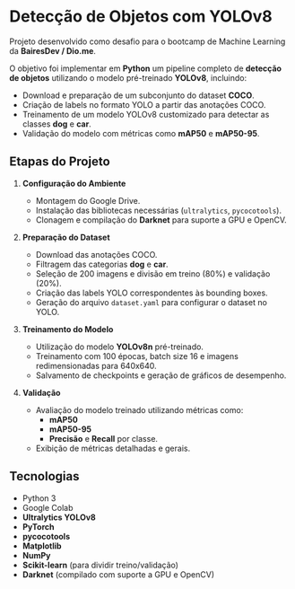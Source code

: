 # Detecção de Objetos com YOLOv8

Projeto desenvolvido como desafio para o bootcamp de Machine Learning da **BairesDev / Dio.me**.

O objetivo foi implementar em **Python** um pipeline completo de **detecção de objetos** utilizando o modelo pré-treinado **YOLOv8**, incluindo:

- Download e preparação de um subconjunto do dataset **COCO**.
- Criação de labels no formato YOLO a partir das anotações COCO.
- Treinamento de um modelo YOLOv8 customizado para detectar as classes **dog** e **car**.
- Validação do modelo com métricas como **mAP50** e **mAP50-95**.

## Etapas do Projeto

1. **Configuração do Ambiente**
   - Montagem do Google Drive.
   - Instalação das bibliotecas necessárias (`ultralytics`, `pycocotools`).
   - Clonagem e compilação do **Darknet** para suporte a GPU e OpenCV.

2. **Preparação do Dataset**
   - Download das anotações COCO.
   - Filtragem das categorias **dog** e **car**.
   - Seleção de 200 imagens e divisão em treino (80%) e validação (20%).
   - Criação das labels YOLO correspondentes às bounding boxes.
   - Geração do arquivo `dataset.yaml` para configurar o dataset no YOLO.

3. **Treinamento do Modelo**
   - Utilização do modelo **YOLOv8n** pré-treinado.
   - Treinamento com 100 épocas, batch size 16 e imagens redimensionadas para 640x640.
   - Salvamento de checkpoints e geração de gráficos de desempenho.

4. **Validação**
   - Avaliação do modelo treinado utilizando métricas como:
     - **mAP50**
     - **mAP50-95**
     - **Precisão** e **Recall** por classe.
   - Exibição de métricas detalhadas e gerais.

## Tecnologias

- Python 3
- Google Colab
- **Ultralytics YOLOv8**
- **PyTorch**
- **pycocotools**
- **Matplotlib**
- **NumPy**
- **Scikit-learn** (para dividir treino/validação)
- **Darknet** (compilado com suporte a GPU e OpenCV)
